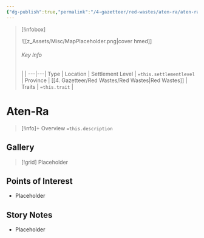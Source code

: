 ```yaml
---
{"dg-publish":true,"permalink":"/4-gazetteer/red-wastes/aten-ra/aten-ra/","noteIcon":""}
---
```



> [!infobox]
> 
> ![[z_Assets/Misc/MapPlaceholder.png\|cover hmed]]
> ###### Key Info
>  |   |
> ---|---|
> Type | Location |
> Settlement Level | `=this.settlementlevel` |
> Province | [[4. Gazetteer/Red Wastes/Red Wastes\|Red Wastes]] |
> Traits | `=this.trait` |

# Aten-Ra

> [!info]+ Overview
> `=this.description`

## Gallery

>[!grid]
>Placeholder


## Points of Interest

- Placeholder

## Story Notes

- Placeholder